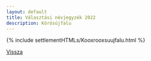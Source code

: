 ```yaml
---
layout: default
title: Választási névjegyzék 2022
description: Körösújfalu
---
```


{% include settlementHTMLs/Kooxrooxsuujfalu.html %}

[Vissza](./)